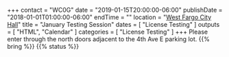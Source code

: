 +++
contact = "WC0G"
date = "2019-01-15T20:00:00-06:00"
publishDate = "2018-01-01T01:00:00-06:00"
endTime = ""
location = "[West Fargo City Hall](/places/west-fargo-city-hall/)"
title = "January Testing Session"
dates = [ "License Testing" ]
outputs = [ "HTML", "Calendar" ]
categories = [ "License Testing" ]
+++
Please enter through the north
doors adjacent to the 4th Ave E parking lot.
{{% bring %}}
{{% status %}}

